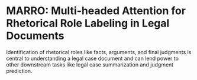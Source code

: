 # MARRO: Multi-headed Attention for Rhetorical Role Labeling in Legal Documents
Identification of rhetorical roles like facts, arguments, and final judgments is central to understanding a legal case document and can lend power to other downstream tasks like legal case summarization and judgment prediction.
